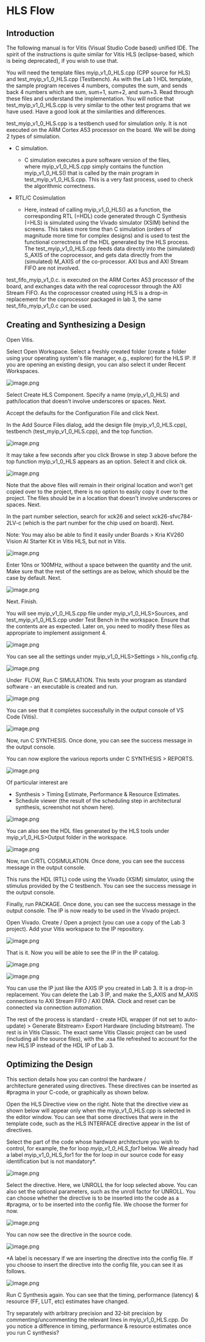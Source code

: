 # HLS Flow

## Introduction

The following manual is for Vitis (Visual Studio Code based) unified IDE. The spirit of the instructions is quite similar for Vitis HLS (eclipse-based, which is being deprecated), if you wish to use that.

You will need the template files myip_v1_0_HLS.cpp (CPP source for HLS) and test_myip_v1_0_HLS.cpp (Testbench). As with the Lab 1 HDL template, the sample program receives 4 numbers, computes the sum, and sends back 4 numbers which are sum, sum+1, sum+2, and sum+3. Read through these files and understand the implementation. You will notice that test_myip_v1_0_HLS.cpp is very similar to the other test programs that we have used. Have a good look at the similarities and differences.

test_myip_v1_0_HLS.cpp is a testbench used for simulation only. It is not executed on the ARM Cortex A53 processor on the board. We will be doing 2 types of simulation.

- C simulation.
  - C simulation executes a pure software version of the files, where myip_v1_0_HLS.cpp simply contains the function myip_v1_0_HLS() that is called by the main program in test_myip_v1_0_HLS.cpp. This is a very fast process, used to check the algorithmic correctness.
- RTL/C Cosimulation

  - Here, instead of calling myip_v1_0_HLS() as a function, the corresponding RTL (=HDL) code generated through C Synthesis (=HLS) is simulated using the Vivado simulator (XSIM) behind the screens. This takes more time than C simulation (orders of magnitude more time for complex designs) and is used to test the functional correctness of the HDL generated by the HLS process. The test_myip_v1_0_HLS.cpp feeds data directly into the (simulated) S_AXIS of the coprocessor, and gets data directly from the (simulated) M_AXIS of the co-processor. AXI bus and AXI Stream FIFO are not involved.

test_fifo_myip_v1_0.c. is executed on the ARM Cortex A53 processor of the board, and exchanges data with the real coprocessor through the AXI Stream FIFO. As the coprocessor created using HLS is a drop-in replacement for the coprocessor packaged in lab 3, the same test_fifo_myip_v1_0.c can be used.

## Creating and Synthesizing a Design

Open Vitis.

Select Open Workspace. Select a freshly created folder (create a folder using your operating system's file manager, e.g., explorer) for the HLS IP. If you are opening an existing design, you can also select it under Recent Workspaces.

![image.png](https://canvas.nus.edu.sg/courses/53567/files/3638575/preview)

Select Create HLS Component. Specify a name (myip_v1_0_HLS) and path/location that doesn't involve underscores or spaces. Next.

Accept the defaults for the Configuration File and click Next.

In the Add Source Files dialog, add the design file (myip_v1_0_HLS.cpp), testbench (test_myip_v1_0_HLS.cpp), and the top function.

![image.png](https://canvas.nus.edu.sg/courses/53567/files/3638638/preview)

It may take a few seconds after you click Browse in step 3 above before the top function myip_v1_0_HLS appears as an option. Select it and click ok.

![image.png](https://canvas.nus.edu.sg/courses/53567/files/3638648/preview)

Note that the above files will remain in their original location and won't get copied over to the project, there is no option to easily copy it over to the project. The files should be in a location that doesn't involve underscores or spaces. Next.

In the part number selection, search for xck26 and select xck26-sfvc784-2LV-c (which is the part number for the chip used on board). Next.

Note: You may also be able to find it easily under Boards > Kria KV260 Vision AI Starter Kit in Vitis HLS, but not in Vitis.

![image.png](https://canvas.nus.edu.sg/courses/53567/files/3638907/preview)

Enter 10ns or 100MHz, without a space between the quantity and the unit. Make sure that the rest of the settings are as below, which should be the case by default. Next.

![image.png](https://canvas.nus.edu.sg/courses/53567/files/3638950/preview)

Next. Finish.

You will see myip_v1_0_HLS.cpp file under myip_v1_0_HLS>Sources, and test_myip_v1_0_HLS.cpp under Test Bench in the workspace. Ensure that the contents are as expected. Later on, you need to modify these files as appropriate to implement assignment 4.

![image.png](https://canvas.nus.edu.sg/courses/53567/files/3639861/preview)

You can see all the settings under myip_v1_0_HLS>Settings > hls_config.cfg.

![image.png](https://canvas.nus.edu.sg/courses/53567/files/3640645/preview)

Under  FLOW, Run C SIMULATION. This tests your program as standard software - an executable is created and run.

![image.png](https://canvas.nus.edu.sg/courses/53567/files/3639864/preview)

You can see that it completes successfully in the output console of VS Code (Vitis).

![image.png](https://canvas.nus.edu.sg/courses/53567/files/3639881/preview)

Now, run C SYNTHESIS. Once done, you can see the success message in the output console.

You can now explore the various reports under C SYNTHESIS > REPORTS.

![image.png](https://canvas.nus.edu.sg/courses/53567/files/3639904/preview)

Of particular interest are

- Synthesis > Timing Estimate, Performance & Resource Estimates.
- Schedule viewer (the result of the scheduling step in architectural synthesis, screenshot not shown here).

![image.png](https://canvas.nus.edu.sg/courses/53567/files/3640486/preview)

You can also see the HDL files generated by the HLS tools under myip_v1_0_HLS>Output folder in the workspace.

![image.png](https://canvas.nus.edu.sg/courses/53567/files/3640579/preview)

Now, run C/RTL COSIMULATION. Once done, you can see the success message in the output console.

This runs the HDL (RTL) code using the Vivado (XSIM) simulator, using the stimulus provided by the C testbench. You can see the success message in the output console.

Finally, run PACKAGE. Once done, you can see the success message in the output console. The IP is now ready to be used in the Vivado project.

Open Vivado. Create / Open a project (you can use a copy of the Lab 3 project). Add your Vitis workspace to the IP repository.

![image.png](https://canvas.nus.edu.sg/courses/53567/files/3640821/preview)

That is it. Now you will be able to see the IP in the IP catalog.

![image.png](https://canvas.nus.edu.sg/courses/53567/files/3640833/preview)

![image.png](https://canvas.nus.edu.sg/courses/53567/files/3640839/preview)

You can use the IP just like the AXIS IP you created in Lab 3. It is a drop-in replacement. You can delete the Lab 3 IP, and make the S_AXIS and M_AXIS connections to AXI Stream FIFO / AXI DMA. Clock and reset can be connected via connection automation.

The rest of the process is standard - create HDL wrapper (if not set to auto-update) > Generate Bitstream> Export Hardware (including bitstream). The rest is in Vitis Classic. The exact same Vitis Classic project can be used (including all the source files), with the .xsa file refreshed to account for the new HLS IP instead of the HDL IP of Lab 3.

## Optimizing the Design

This section details how you can control the hardware / architecture generated using directives. These directives can be inserted as #pragma in your C-code, or graphically as shown below.

Open the HLS Directive view on the right. Note that the directive view as shown below will appear only when the myip_v1_0_HLS.cpp is selected in the editor window. You can see that some directives that were in the template code, such as the HLS INTERFACE directive appear in the list of directives.

Select the part of the code whose hardware architecture you wish to control, for example, the for loop *myip_v1_0_HLS_for1* below. We already had a label myip_v1_0_HLS_for1 for the for loop in our source code for easy identification but is not mandatory*.

![image.png](https://canvas.nus.edu.sg/courses/53567/files/3641130/preview)

Select the directive. Here, we UNROLL the for loop selected above. You can also set the optional parameters, such as the unroll factor for UNROLL. You can choose whether the directive is to be inserted into the code as a #pragma, or to be inserted into the config file. We choose the former for now.

![image.png](https://canvas.nus.edu.sg/courses/53567/files/3641142/preview)

You can now see the directive in the source code.

![image.png](https://canvas.nus.edu.sg/courses/53567/files/3641182/preview)

*A label is necessary if we are inserting the directive into the config file. If you choose to insert the directive into the config file, you can see it as follows.

![image.png](https://canvas.nus.edu.sg/courses/53567/files/3641188/preview)

Run C Synthesis again. You can see that the timing, performance (latency) & resource (FF, LUT, etc) estimates have changed.

Try separately with arbitrary precision and 32-bit precision by commenting/uncommenting the relevant lines in myip_v1_0_HLS.cpp. Do you notice a difference in timing, performance & resource estimates once you run C synthesis?
